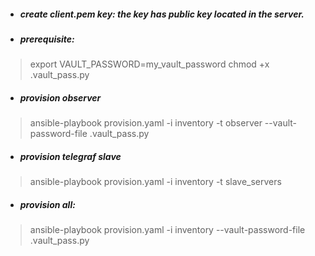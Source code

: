- ##### create client.pem key: the key has public key located in the server.

- ##### prerequisite:
> export VAULT_PASSWORD=my_vault_password
> chmod +x .vault_pass.py

- ##### provision observer 
> ansible-playbook provision.yaml -i inventory -t observer --vault-password-file .vault_pass.py

- ##### provision telegraf slave
> ansible-playbook provision.yaml -i inventory -t slave_servers

- ##### provision all:
> ansible-playbook provision.yaml -i inventory  --vault-password-file .vault_pass.py
